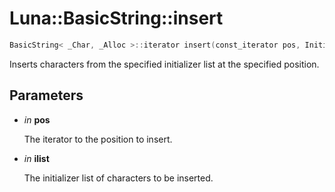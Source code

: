 # Luna::BasicString::insert

```c++
BasicString< _Char, _Alloc >::iterator insert(const_iterator pos, InitializerList< value_type > ilist)
```

Inserts characters from the specified initializer list at the specified position. 



## Parameters
* *in* **pos**

    The iterator to the position to insert. 

* *in* **ilist**

    The initializer list of characters to be inserted. 

